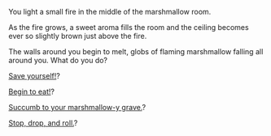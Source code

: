 You light a small fire in the middle of the marshmallow room.

As the fire grows, a sweet aroma fills the room and the ceiling becomes ever so slightly brown just above the fire.

The walls around you begin to melt, globs of flaming marshmallow falling all around you. What do you do?

[Save yourself!](run-away/outside.md)?

[Begin to eat!](eating/inside.md)?

[Succumb to your marshmallow-y grave.](succumb/game-over.md)?

[Stop, drop, and roll.](stop-drop-roll/stop-drop-roll.md)?
